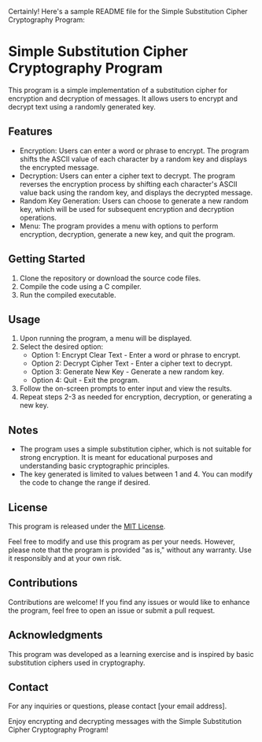 Certainly! Here's a sample README file for the Simple Substitution Cipher Cryptography Program:

# Simple Substitution Cipher Cryptography Program

This program is a simple implementation of a substitution cipher for encryption and decryption of messages. It allows users to encrypt and decrypt text using a randomly generated key.

## Features

- Encryption: Users can enter a word or phrase to encrypt. The program shifts the ASCII value of each character by a random key and displays the encrypted message.
- Decryption: Users can enter a cipher text to decrypt. The program reverses the encryption process by shifting each character's ASCII value back using the random key, and displays the decrypted message.
- Random Key Generation: Users can choose to generate a new random key, which will be used for subsequent encryption and decryption operations.
- Menu: The program provides a menu with options to perform encryption, decryption, generate a new key, and quit the program.

## Getting Started

1. Clone the repository or download the source code files.
2. Compile the code using a C compiler.
3. Run the compiled executable.

## Usage

1. Upon running the program, a menu will be displayed.
2. Select the desired option:
   - Option 1: Encrypt Clear Text - Enter a word or phrase to encrypt.
   - Option 2: Decrypt Cipher Text - Enter a cipher text to decrypt.
   - Option 3: Generate New Key - Generate a new random key.
   - Option 4: Quit - Exit the program.
3. Follow the on-screen prompts to enter input and view the results.
4. Repeat steps 2-3 as needed for encryption, decryption, or generating a new key.

## Notes

- The program uses a simple substitution cipher, which is not suitable for strong encryption. It is meant for educational purposes and understanding basic cryptographic principles.
- The key generated is limited to values between 1 and 4. You can modify the code to change the range if desired.

## License

This program is released under the [MIT License](LICENSE).

Feel free to modify and use this program as per your needs. However, please note that the program is provided "as is," without any warranty. Use it responsibly and at your own risk.

## Contributions

Contributions are welcome! If you find any issues or would like to enhance the program, feel free to open an issue or submit a pull request.

## Acknowledgments

This program was developed as a learning exercise and is inspired by basic substitution ciphers used in cryptography.

## Contact

For any inquiries or questions, please contact [your email address].

Enjoy encrypting and decrypting messages with the Simple Substitution Cipher Cryptography Program!
